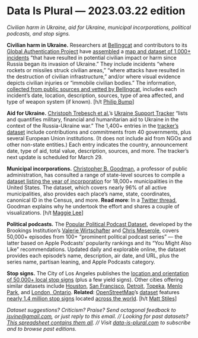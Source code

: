 Data Is Plural — 2023.03.22 edition
===================================

*Civilian harm in Ukraine, aid for Ukraine, municipal incorporations, political podcasts, and stop signs.*


__Civilian harm in Ukraine.__ Researchers at [Bellingcat](https://www.bellingcat.com/about/) and contributors to its [Global Authentication Project](https://www.sidn.nl/en/news-and-blogs/bellingcat-uses-open-source-information-to-expose-wrongdoing) have [assembled](https://www.bellingcat.com/news/2023/02/24/russias-assault-on-daily-life-in-ukraine/) a [map and dataset of 1,000+ incidents](https://ukraine.bellingcat.com/) “that have resulted in potential civilian impact or harm since Russia began its invasion of Ukraine.” They include incidents “where rockets or missiles struck civilian areas,” “where attacks have resulted in the destruction of civilian infrastructure,” and/or where visual evidence depicts civilian injuries or “immobile civilian bodies.” The information, [collected from public sources and vetted by Bellingcat](https://www.bellingcat.com/news/2022/03/17/hospitals-bombed-and-apartments-destroyed-mapping-incidents-of-civilian-harm-in-ukraine/), includes each incident’s date, location, description, sources, type of area affected, and type of weapon system (if known). [h/t [Philip Bump](https://s2.washingtonpost.com/camp-rw/?s=63fa229e1b79c61f87a893e0)]


__Aid for Ukraine.__ [Christoph Trebesch et al.](https://www.ifw-kiel.de/publications/kiel-working-papers/2022/the-ukraine-support-tracker-which-countries-help-ukraine-and-how-17204/)’s [Ukraine Support Tracker](https://www.ifw-kiel.de/topics/war-against-ukraine/ukraine-support-tracker/) “lists and quantifies military, financial and humanitarian aid to Ukraine in the context of the Russia-Ukraine war.” The 1,400+ entries in the [tracker’s dataset](https://www.ifw-kiel.de/publications/data-sets/ukraine-support-tracker-data-17410/) include contributions and commitments from 40 governments, plus several European Union institutions. (It does not include aid from NGOs and other non-state entities.) Each entry indicates the country, announcement date, type of aid, total value, description, sources, and more. The tracker’s next update is scheduled for March 29.


__Municipal incorporations.__ [Christopher B. Goodman](https://cgoodman.com/), a professor of public administration, has consulted a range of state-level sources to compile a [dataset listing the year of incorporation](https://github.com/cbgoodman/muni-incorporation) for 18,000+ municipalities in the United States. The dataset, which covers nearly 96% of all active municipalities, also provides each place’s name, state, coordinates, canonical ID in the Census, and more. __Read more__: In a [Twitter thread](https://twitter.com/cbgoodman/status/1631705180201943040), Goodman explains why he undertook the effort and shares a couple of visualizations. [h/t [Maggie Lee](http://maggielee.net/)]


__Political podcasts.__ The [Popular Political Podcast Dataset](https://politicalpodcastproject.shinyapps.io/dataset/), developed by the Brookings Institution’s [Valerie Wirtschafter](https://www.brookings.edu/author/valerie-wirtschafter/) and [Chris Meserole](https://www.brookings.edu/experts/chris-meserole/), covers 50,000+ episodes from 100+ “prominent political podcast series” — the latter based on Apple Podcasts’ popularity rankings and its “You Might Also Like” recommendations. Updated daily and explorable online, the dataset provides each episode’s name, description, air date, and URL, plus the series name, partisan leaning, and Apple Podcasts category.


__Stop signs.__ The City of Los Angeles publishes the [location and orientation of 50,000+ local stop signs](https://geohub.lacity.org/datasets/lahub::stop-and-yield-signs/about) (plus a few yield signs). Other cities offering similar datasets include [Houston](https://geohub.houstontx.gov/datasets/625faeaffe924a0c968f216bf3c321fc_1/about), [San Francisco](https://data.sfgov.org/Transportation/Stop-Signs/4542-gpa3), [Detroit](https://data.detroitmi.gov/datasets/detroitmi::traffic-sign-locations/about), [Topeka](https://data.topeka.org/datasets/Topeka::topeka-stop-signs/about), [Menlo Park](https://data.menlopark.org/datasets/MenloPark::stop-signs/about), and [London, Ontario](https://opendata.london.ca/datasets/51b53a163cf64681a057c397208637d6_5/about). __Related__: [OpenStreetMap](https://www.openstreetmap.org/)’s [dataset](https://wiki.openstreetmap.org/wiki/Downloading_data) features [nearly 1.4 million stop signs](https://wiki.openstreetmap.org/wiki/Tag:highway%3Dstop) located [across the world](https://taginfo.openstreetmap.org/tags/highway%3Dstop#map). [h/t [Matt Stiles](https://twitter.com/stiles/status/1627044761172602881)]


*Dataset suggestions? Criticism? Praise? Send octagonal feedback to jsvine@gmail.com, or just reply to this email. // Looking for past datasets? [This spreadsheet contains them all](https://docs.google.com/spreadsheets/d/1wZhPLMCHKJvwOkP4juclhjFgqIY8fQFMemwKL2c64vk/edit#gid=0). // Visit [data-is-plural.com](https://www.data-is-plural.com) to subscribe and to browse past editions.*
